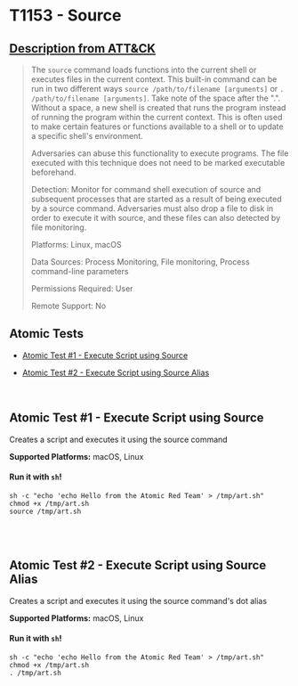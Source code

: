 # T1153 - Source
## [Description from ATT&CK](https://attack.mitre.org/wiki/Technique/T1153)
<blockquote>The <code>source</code> command loads functions into the current shell or executes files in the current context. This built-in command can be run in two different ways <code>source /path/to/filename [arguments]</code> or <code>. /path/to/filename [arguments]</code>. Take note of the space after the ".". Without a space, a new shell is created that runs the program instead of running the program within the current context. This is often used to make certain features or functions available to a shell or to update a specific shell's environment. 

Adversaries can abuse this functionality to execute programs. The file executed with this technique does not need to be marked executable beforehand.

Detection: Monitor for command shell execution of source and subsequent processes that are started as a result of being executed by a source command. Adversaries must also drop a file to disk in order to execute it with source, and these files can also detected by file monitoring.

Platforms: Linux, macOS

Data Sources: Process Monitoring, File monitoring, Process command-line parameters

Permissions Required: User

Remote Support: No</blockquote>

## Atomic Tests

- [Atomic Test #1 - Execute Script using Source](#atomic-test-1---execute-script-using-source)

- [Atomic Test #2 - Execute Script using Source Alias](#atomic-test-2---execute-script-using-source-alias)


<br/>

## Atomic Test #1 - Execute Script using Source
Creates a script and executes it using the source command

**Supported Platforms:** macOS, Linux


#### Run it with `sh`!
```
sh -c "echo 'echo Hello from the Atomic Red Team' > /tmp/art.sh"
chmod +x /tmp/art.sh
source /tmp/art.sh
```
<br/>
<br/>

## Atomic Test #2 - Execute Script using Source Alias
Creates a script and executes it using the source command's dot alias

**Supported Platforms:** macOS, Linux


#### Run it with `sh`!
```
sh -c "echo 'echo Hello from the Atomic Red Team' > /tmp/art.sh"
chmod +x /tmp/art.sh
. /tmp/art.sh
```
<br/>
